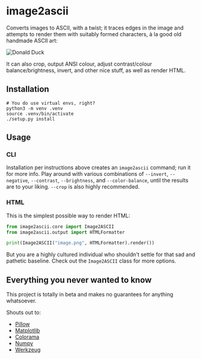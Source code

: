 # image2ascii

Converts images to ASCII, with a twist; it traces edges in the image and attempts to render them with suitably formed characters, à la good old handmade ASCII art:

![Donald Duck](https://user-images.githubusercontent.com/1786886/142641664-5e5450c0-616e-473d-b1bb-43f1cc7a8161.png)

It can also crop, output ANSI colour, adjust contrast/colour balance/brightness, invert, and other nice stuff, as well as render HTML.

## Installation

```shell
# You do use virtual envs, right?
python3 -m venv .venv
source .venv/bin/activate
./setup.py install
```

## Usage

### CLI

Installation per instructions above creates an `image2ascii` command; run it for more info. Play around with various combinations of `--invert`, `--negative`, `--contrast`, `--brightness`, and `--color-balance`, until the results are to your liking. `--crop` is also highly recommended.

### HTML

This is the simplest possible way to render HTML:

```python
from image2ascii.core import Image2ASCII
from image2ascii.output import HTMLFormatter

print(Image2ASCII("image.png", HTMLFormatter).render())
```

But you are a highly cultured individual who shouldn't settle for that sad and pathetic baseline. Check out the `Image2ASCII` class for more options.

## Everything you never wanted to know

This project is totally in beta and makes no guarantees for anything whatsoever.

Shouts out to:
* [Pillow](https://python-pillow.org/)
* [Matplotlib](https://matplotlib.org/)
* [Colorama](https://github.com/tartley/colorama)
* [Numpy](https://numpy.org/)
* [Werkzeug](https://werkzeug.palletsprojects.com/)
